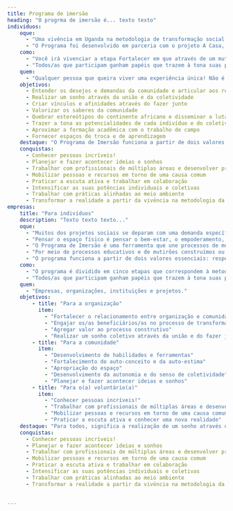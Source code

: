 ```yaml
---
title: Programa de imersão
heading: "O progrma de imersão é... texto texto"
individuos:
    oque: 
      - "Uma vivência em Uganda na metodologia de transformação social desenvolvida pelo instituto: Escutar, Dar as Mãos, Fortalecer, Voar e Revisitar."
      - "O Programa foi desenvolvido em parceria com o projeto A Casa, que tem a arquitetura e a sustentabilidade como ferramentas de descoberta e trabalho."
    como: 
      - "Você irá vivenciar a etapa Fortalecer em que através de um mutirão iremos construir ou reformar em conjunto uma demanda da comunidade com o uso de soluções criativas, econômicas e sustentáveis." 
      - "Todos/as que participam ganham papéis que trazem à tona suas potencialidades individuais e coletivas, que reforçam o sentimento de união e de apropriação do espaço pela comunidade."
    quem: 
      - "Qualquer pessoa que queira viver uma experiência única! Não é exigido nenhuma formação específica. Só muita vontade de fazer acontecer!"
    objetivos:
      - Entender os desejos e demandas da comunidade e articular aos recursos existentes de forma sustentável
      - Realizar um sonho através da união e da coletividade
      - Criar vínculos e afinidades através do fazer junto
      - Valorizar os saberes da comunidade
      - Quebrar estereótipos do continente africano e disseminar a luta antirracista
      - Trazer a tona as potencialidades de cada indivíduo e do coletivo
      - Aproximar a formação acadêmica com o trabalho de campo
      - Fornecer espaços de troca e de aprendizagem
    destaque: "O Programa de Imersão funciona a partir de dois valores essenciais do projeto: respeito aos saberes da comunidade e envolvimento comunitário. A comunidade está no centro e o objetivo é reforçar a sua potencialidade, a cultura africana e a educação antirracista."
    conquistas:
      - Conhecer pessoas incríveis!
      - Planejar e fazer acontecer ideias e sonhos
      - Trabalhar com profissionais de múltiplas áreas e desenvolver projetos colaborativos   
      - Mobilizar pessoas e recursos em torno de uma causa comum
      - Praticar a escuta ativa e trabalhar em colaboração
      - Intensificar as suas potências individuais e coletivas
      - Trabalhar com práticas alinhadas ao meio ambiente
      - Transformar a realidade a partir da vivëncia na metodologia da Escola em Uganda
empresas:
    title: "Para indivíduos"
    description: "Texto texto texto..."
    oque: 
      - "Muitos dos projetos sociais se deparam com uma demanda específica: a construção ou transformação de um espaço físico. O Programa de Imersão é uma experiência única entre a sua organização, a comunidade e voluntários/as para a realização de um sonho coletivo!"
      - "Pensar o espaço físico é pensar o bem-estar, o empoderamento, a autonomia e o desenvolvimento de pessoas e comunidades."
      - "O Programa de Imersão é uma ferramenta que une processos de mobilização comunitária, educação, psicologia e arquitetura para transformar espaços e pessoas e realizar sonhos coletivos."
      - "Por meio de processos educativos e de mutirões construímos ou reformamos em conjunto uma demanda da comunidade com o uso de soluções criativas, econômicas e sustentáveis."
      - "O programa funciona a partir de dois valores essenciais: respeito aos saberes da comunidade e envolvimento comunitário."
    como: 
      - "O programa é dividido em cinco etapas que correspondem à metodologia de transformação social desenvolvida pela Escola em Uganda: Escutar, Dar as Mãos, Fortalecer, Voar e Revisitar." 
      - "Todos/as que participam ganham papéis que trazem à tona suas potencialidades individuais e coletivas, que reforçam o sentimento de união e de apropriação do espaço pela comunidade."
    quem: 
      - "Empresas, organizações, instituições e projetos."
    objetivos:
        - title: "Para a organização"
          item:
            - "Fortalecer o relacionamento entre organização e comunidade"
            - "Engajar os/as beneficiários/as no processo de transformação e nas atividades oferecidas"
            - "Agregar valor ao processo construtivo"
            - "Realizar um sonho coletivo através da união e do fazer junto"
        - title: "Para a comunidade"
          item:
            - "Desenvolvimento de habilidades e ferramentas"
            - "Fortalecimento do auto-conceito e da auto-estima"
            - "Apropriação do espaço"
            - "Desenvolvimento da autonomia e do senso de coletividade"
            - "Planejar e fazer acontecer ideias e sonhos"
        - title: "Para o(a) voluntário(a)"
          item:
            - "Conhecer pessoas incríveis!"
            - "Trabalhar com profissionais de múltiplas áreas e desenvolver projetos colaborativos"
            - "Mobilizar pessoas e recursos em torno de uma causa comum"
            - "Praticar a escuta ativa e conhecer uma nova realidade"
    destaque: "Para todos, significa a realização de um sonho através do fazer juntos!"
    conquistas:
      - Conhecer pessoas incríveis!
      - Planejar e fazer acontecer ideias e sonhos
      - Trabalhar com profissionais de múltiplas áreas e desenvolver projetos colaborativos   
      - Mobilizar pessoas e recursos em torno de uma causa comum
      - Praticar a escuta ativa e trabalhar em colaboração
      - Intensificar as suas potências individuais e coletivas
      - Trabalhar com práticas alinhadas ao meio ambiente
      - Transformar a realidade a partir da vivëncia na metodologia da Escola em Uganda
      
    
---
```



